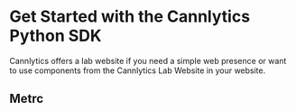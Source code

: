 # Get Started with the Cannlytics Python SDK

Cannlytics offers a lab website if you need a simple web presence or want to use components from the Cannlytics Lab Website in your website.

## Metrc

<!-- ::: cannlytics.traceability.metrc.client.Client
    handler: python
    selection:
      members:
        - request
    rendering:
      show_root_heading: false
      show_source: false -->

